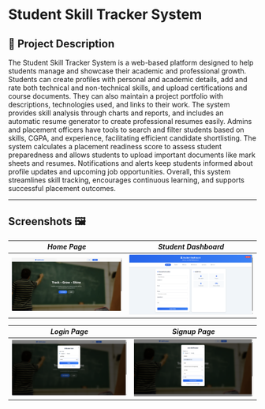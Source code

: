 # Student Skill Tracker System

## 📖 Project Description

The Student Skill Tracker System is a web-based platform designed to help students manage and showcase their academic and professional growth. Students can create profiles with personal and academic details, add and rate both technical and non-technical skills, and upload certifications and course documents. They can also maintain a project portfolio with descriptions, technologies used, and links to their work. The system provides skill analysis through charts and reports, and includes an automatic resume generator to create professional resumes easily. Admins and placement officers have tools to search and filter students based on skills, CGPA, and experience, facilitating efficient candidate shortlisting. The system calculates a placement readiness score to assess student preparedness and allows students to upload important documents like mark sheets and resumes. Notifications and alerts keep students informed about profile updates and upcoming job opportunities. Overall, this system streamlines skill tracking, encourages continuous learning, and supports successful placement outcomes.

---

## Screenshots 🖼  

| *Home Page* | *Student Dashboard* |
|-------------|----------------------|
| ![Home Page](Home%20page.png) | ![Student Dashboard](Student%20dashboard.png) |

| *Login Page* | *Signup Page* |
|--------------|---------------|
| ![Login](Login.png) | ![Signup](signup.png) |



